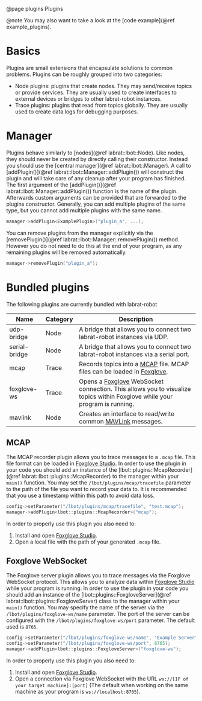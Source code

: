 @page plugins Plugins

@note
You may also want to take a look at the [code example](@ref example_plugins).

# Basics
Plugins are small extensions that encapsulate solutions to common problems. Plugins can be roughly grouped into two categories:
- Node plugins: plugins that create nodes. They may send/receive topics or provide services. They are usually used to create interfaces to external devices or bridges to other labrat-robot instances.
- Trace plugins: plugins that read from topics globally. They are usually used to create data logs for debugging purposes.

# Manager
Plugins behave similarly to [nodes](@ref labrat::lbot::Node). Like nodes, they should never be created by directly calling their constructor. Instead you should use the [central manager](@ref labrat::lbot::Manager). A call to [addPlugin()](@ref labrat::lbot::Manager::addPlugin()) will construct the plugin and will take care of any cleanup after your program has finished. The first argument of the [addPlugin()](@ref labrat::lbot::Manager::addPlugin()) function is the name of the plugin. Afterwards custom arguments can be provided that are forwarded to the plugins constructor. Generally, you can add multiple plugins of the same type, but you cannot add multiple plugins with the same name.
```cpp
manager->addPlugin<ExamplePlugin>("plugin_a", ...);
```
You can remove plugins from the manager explicitly via the [removePlugin()](@ref labrat::lbot::Manager::removePlugin()) method. However you do not need to do this at the end of your program, as any remaining plugins will be removed automatically.
```cpp
manager->removePlugin("plugin_a");
```

# Bundled plugins
The following plugins are currently bundled with labrat-robot

| Name          |  Category | Description |
| ---           | ---       | ---         |
| udp-bridge    | Node      | A bridge that allows you to connect two labrat-robot instances via UDP. |
| serial-bridge | Node      | A bridge that allows you to connect two labrat-robot instances via a serial port. |
| mcap          | Trace     | Records topics into a [MCAP](https://mcap.dev/) file. MCAP files can be loaded in [Foxglove](https://foxglove.dev/). |
| foxglove-ws   | Trace     | Opens a [Foxglove](https://foxglove.dev/) WebSocket connection. This allows you to visualize topics within Foxglove while your program is running. |
| mavlink       | Node      | Creates an interface to read/write common [MAVLink](https://mavlink.io/en/) messages. |

## MCAP
The MCAP recorder plugin allows you to trace messages to a `.mcap` file. This file format can be loaded in [Foxglove Studio](https://foxglove.dev/). In order to use the plugin in your code you should add an instance of the [lbot::plugins::McapRecorder](@ref labrat::lbot::plugins::McapRecorder) to the manager within your `main()` function. You may set the `/lbot/plugins/mcap/tracefile` parameter to the path of the file you want to record your data to. It is recommended that you use a timestamp within this path to avoid data loss.
```cpp
config->setParameter("/lbot/plugins/mcap/tracefile", "test.mcap");
manager->addPlugin<lbot::plugins::McapRecorder>("mcap");
```
In order to properly use this plugin you also need to:
1. Install and open [Foxglove Studio](https://foxglove.dev/).
2. Open a local file with the path of your generated `.mcap` file.

## Foxglove WebSocket
The Foxglove server plugin allows you to trace messages via the Foxglove WebSocket protocol. This allows you to analyze data within [Foxglove Studio](https://foxglove.dev/) while your program is running. In order to use the plugin in your code you should add an instance of the [lbot::plugins::FoxgloveServer](@ref labrat::lbot::plugins::FoxgloveServer) class to the manager within your `main()` function. You may specify the name of the server via the `/lbot/plugins/foxglove-ws/name` parameter. The port of the server can be configured with the `/lbot/plugins/foxglove-ws/port` parameter. The default used is `8765`. 
```cpp
config->setParameter("/lbot/plugins/foxglove-ws/name", "Example Server");
config->setParameter("/lbot/plugins/foxglove-ws/port", 8765);
manager->addPlugin<lbot::plugins::FoxgloveServer>("foxglove-ws");
```
In order to properly use this plugin you also need to:
1. Install and open [Foxglove Studio](https://foxglove.dev/).
2. Open a connection via Foxglove WebSocket with the URL `ws://[IP of your target machine]:[port]` (The default when working on the same machine as your program is `ws://localhost:8765`).